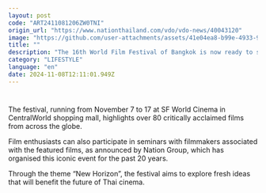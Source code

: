 ```yaml
---
layout: post
code: "ART2411081206ZW0TNI"
origin_url: "https://www.nationthailand.com/vdo/vdo-news/40043120"
image: "https://github.com/user-attachments/assets/41e04ea8-b99e-4933-9836-14b54366ffc4"
title: ""
description: "The 16th World Film Festival of Bangkok is now ready to showcase the various aesthetics of films from all over the world."
category: "LIFESTYLE"
language: "en"
date: 2024-11-08T12:11:01.949Z
---
```


# 









The festival, running from November 7 to 17 at SF World Cinema in CentralWorld shopping mall, highlights over 80 critically acclaimed films from across the globe.    
  
Film enthusiasts can also participate in seminars with filmmakers associated with the featured films, as announced by Nation Group, which has organised this iconic event for the past 20 years.  
  
Through the theme “New Horizon”, the festival aims to explore fresh ideas that will benefit the future of Thai cinema.